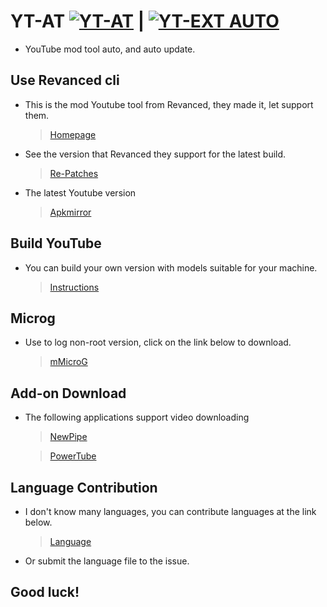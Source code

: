 # YT-AT [![YT-AT](https://github.com/kakathic/YT-AT/actions/workflows/Auto.yml/badge.svg)](https://github.com/kakathic/YT-AT/actions/workflows/Auto.yml) | [![YT-EXT AUTO](https://github.com/kakathic/YT-AT/actions/workflows/XAuto.yml/badge.svg)](https://github.com/kakathic/YT-AT/actions/workflows/XAuto.yml)

- YouTube mod tool auto, and auto update.

**Use Revanced cli**
---

- This is the mod Youtube tool from Revanced, they made it, let support them.

   > [Homepage](https://github.com/revanced)

- See the version that Revanced they support for the latest build.

   > [Re-Patches](https://github.com/revanced/revanced-patches)

- The latest Youtube version

   > [Apkmirror](https://www.apkmirror.com/apk/google-inc/youtube/)

**Build YouTube**
---

- You can build your own version with models suitable for your machine. 

   > [Instructions](./.github/Tools/Auto.md)

**Microg**
---

- Use to log non-root version, click on the link below to download.

   > [mMicroG](https://github.com/inotia00/mMicroG/releases)

**Add-on Download**
---

- The following applications support video downloading

   > [NewPipe](https://newpipe.net)

   > [PowerTube](https://github.com/razar-dev/PowerTube)

**Language Contribution**
---

- I don't know many languages, you can contribute languages ​​at the link below.

   > [Language](./.github/Language)

- Or submit the language file to the issue.

**Good luck!**
---
